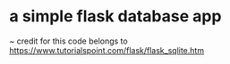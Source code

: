 # a simple flask database app

 ~ credit for this code belongs to https://www.tutorialspoint.com/flask/flask_sqlite.htm
